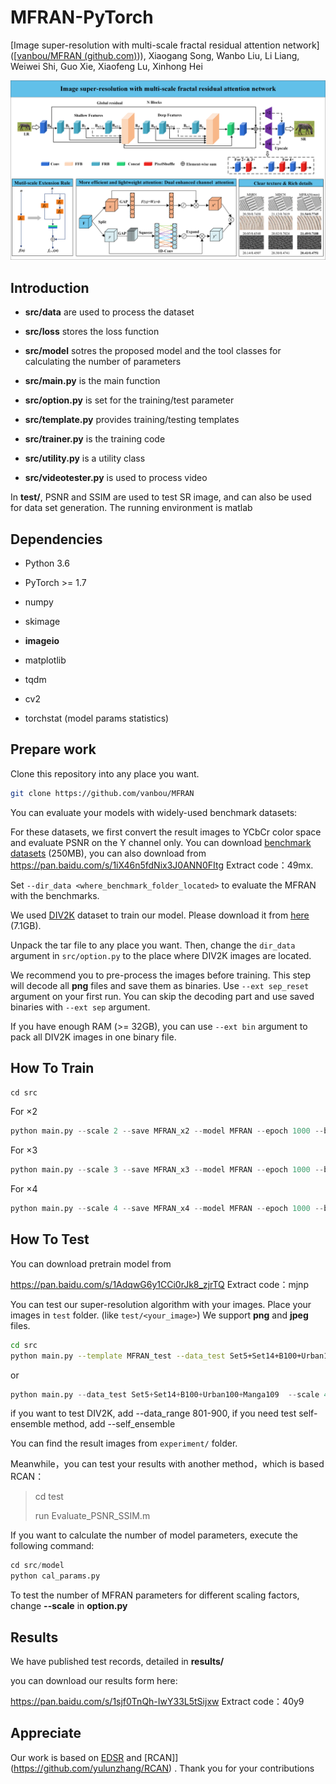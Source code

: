 # MFRAN-PyTorch

[Image super-resolution with multi-scale fractal residual attention network]([[vanbou/MFRAN (github.com)](https://github.com/vanbou/MFRAN))), Xiaogang Song, Wanbo Liu, Li Liang, Weiwei Shi, Guo Xie, Xiaofeng Lu, Xinhong Hei

![Graphical abstract](results/Graphical_abstract.png)

## Introduction

- **src/data** are used to process the dataset

- **src/loss** stores the loss function
- **src/model** sotres the proposed model and the tool classes for calculating the number of parameters
- **src/main.py** is the main function
- **src/option.py** is set for the training/test parameter
- **src/template.py** provides training/testing templates
- **src/trainer.py** is the training code
- **src/utility.py** is a utility class
- **src/videotester.py** is used to process video

In **test/**, PSNR and SSIM are used to test SR image, and can also be used for data set generation. The running environment is matlab

## Dependencies

* Python 3.6

* PyTorch >= 1.7

* numpy

* skimage

* **imageio**

* matplotlib

* tqdm

* cv2 

* torchstat (model params statistics)

  

## Prepare work
Clone this repository into any place you want.
```bash
git clone https://github.com/vanbou/MFRAN
```

You can evaluate your models with widely-used benchmark datasets:

For these datasets, we first convert the result images to YCbCr color space and evaluate PSNR on the Y channel only. You can download [benchmark datasets](https://cv.snu.ac.kr/research/EDSR/benchmark.tar) (250MB), you can also download from https://pan.baidu.com/s/1iX46n5fdNix3J0ANN0FItg Extract code：49mx. 

Set ``--dir_data <where_benchmark_folder_located>`` to evaluate the MFRAN with the benchmarks.  

We used [DIV2K](http://www.vision.ee.ethz.ch/%7Etimofter/publications/Agustsson-CVPRW-2017.pdf) dataset to train our model. Please download it from [here](https://cv.snu.ac.kr/research/EDSR/DIV2K.tar) (7.1GB).

Unpack the tar file to any place you want. Then, change the ```dir_data``` argument in ```src/option.py``` to the place where DIV2K images are located.

We recommend you to pre-process the images before training. This step will decode all **png** files and save them as binaries. Use ``--ext sep_reset`` argument on your first run. You can skip the decoding part and use saved binaries with ``--ext sep`` argument.

If you have enough RAM (>= 32GB), you can use ``--ext bin`` argument to pack all DIV2K images in one binary file.



## How  To Train

```python
cd src   
```

For ×2

```python
python main.py --scale 2 --save MFRAN_x2 --model MFRAN --epoch 1000 --batch_size 16 --patch_size 96
```

For ×3

```python
python main.py --scale 3 --save MFRAN_x3 --model MFRAN --epoch 1000 --batch_size 16 --patch_size 144
```

For ×4

```python
python main.py --scale 4 --save MFRAN_x4 --model MFRAN --epoch 1000 --batch_size 16 --patch_size 192
```



## How  To Test

You can download pretrain model from 

https://pan.baidu.com/s/1AdqwG6y1CCi0rJk8_zjrTQ 
Extract code：mjnp

You can test our super-resolution algorithm with your images. Place your images in ``test`` folder. (like ``test/<your_image>``) We support **png** and **jpeg** files.

```bash
cd src    
python main.py --template MFRAN_test --data_test Set5+Set14+B100+Urban100+Manga109 --save MFRAN_x2_result --pre_train weight/MFRAN-2x.pt
```

or

```python
python main.py --data_test Set5+Set14+B100+Urban100+Manga109  --scale 4 --pre_train 'pretrain model path' --test_only  --chop
```

if you want to test DIV2K, add --data_range 801-900, if you need test self-ensemble method, add --self_ensemble

You can find the result images from ```experiment/``` folder.

Meanwhile，you can test your results with another method，which is based RCAN：

> cd test
>
> run Evaluate_PSNR_SSIM.m

If you want to calculate the number of model parameters, execute the following command:

```python
cd src/model
python cal_params.py
```

To test the number of MFRAN parameters for different scaling factors, change  **--scale** in **option.py**

## Results

We have published test records, detailed in **results/**

you can download our results form here:

https://pan.baidu.com/s/1sjf0TnQh-IwY33L5tSijxw 
Extract code：40y9



## Appreciate

Our work is based on [EDSR](https://github.com/sanghyun-son/EDSR-PyTorch) and [RCAN]](https://github.com/yulunzhang/RCAN) . Thank you for your contributions
